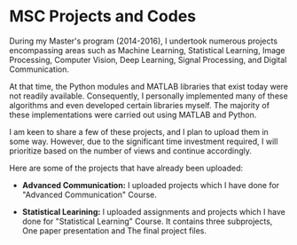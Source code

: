 # MSC Projects and Codes

During my Master's program (2014-2016), I undertook numerous projects encompassing areas such as Machine Learning, Statistical Learning, Image Processing, Computer Vision, Deep Learning, Signal Processing, and Digital Communication.

At that time, the Python modules and MATLAB libraries that exist today were not readily available. Consequently, I personally implemented many of these algorithms and even developed certain libraries myself. The majority of these implementations were carried out using MATLAB and Python.

I am keen to share a few of these projects, and I plan to upload them in some way. However, due to the significant time investment required, I will prioritize based on the number of views and continue accordingly.

Here are some of the projects that have already been uploaded:

  - **Advanced Communication:** I uploaded projects which I have done for "Advanced Communication" Course. 

  - **Statistical Learining:** I uploaded assignments and projects which I have done for "Statistical Learning" Course. It contains three subprojects, One paper presentation and The final project files.

